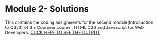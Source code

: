 # Module 2- Solutions
This contains the coding assignments for the second module(Introduction to CSS3) of the Coursera course : HTML CSS and Javascript for Web Developers.
[CLICK HERE TO SEE THE OUTPUT](https://sanchitavk.github.io/HTML-CSS-and-Javascript-for-Web-Developers/module2-solution/)

